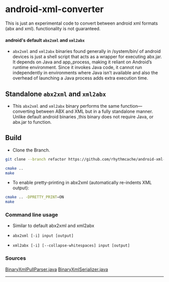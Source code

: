 # android-xml-converter
This is just an experimental code to convert between android xml formats (abx and xml). functionality is not guaranteed.

#### android's default `abx2xml` and `xml2abx`

- `abx2xml` and `xml2abx` binaries found generally in /system/bin/ of android devices is just a shell script that acts as a wrapper for executing abx.jar. It depends on Java and app_process, making it reliant on Android’s runtime environment. Since it invokes Java code, it cannot run independently in environments where Java isn’t available and also the overhead of launching a Java process adds extra execution time.

## Standalone `abx2xml` and `xml2abx`
- This  `abx2xml` and `xml2abx` binary performs the same function—converting between ABX and XML but in a fully standalone manner. Unlike default android binaries ,this binary does not require Java, or abx.jar to function.  

## Build
 
 - Clone the Branch.
```bash
git clone --branch refactor https://github.com/rhythmcache/android-xml-converter && cd android-xml-converter && mkdir build && cd build
```

```bash
cmake ..
make
```
- To enable pretty-printing in abx2xml (automatically re-indents XML output):
```bash
cmake .. -DPRETTY_PRINT=ON
make
```



### Command line usage

- Similar to default abx2xml and xml2abx

- `abx2xml [-i] input [output]`

- `xml2abx [-i] [--collapse-whitespaces] input [output]`


### Sources
[BinaryXmlPullParser.java](https://cs.android.com/android/platform/superproject/main/+/main:/frameworks/libs/modules-utils/java/com/android/modules/utils/BinaryXmlPullParser.java)
[BinaryXmlSerializer.java](https://cs.android.com/android/platform/superproject/main/+/main:/frameworks/libs/modules-utils/java/com/android/modules/utils/BinaryXmlSerializer.java)

---

